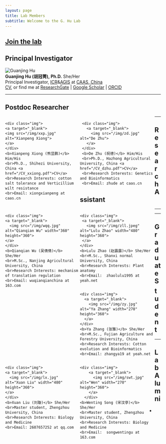 ```yaml
---
layout: page
title: Lab Members
subtitle: Welcome to the G. Hu Lab
---
```



## [Join the lab](/positions)

## Principal Investigator
<div class="responsive">
  <div class="img">
    <a target="_blank">
      <img src="/img/profile.jpg" alt="Guanjing Hu" width="370" height="400" >
    </a>
  </div>
<b>Guanjing Hu (胡冠菁), Ph.D.</b> She/Her
<br>Principal Investigator, <a href="http://cri.caas.cn/en/aboutccri/index.htm">ICR</a>&<a href="http://agis.caas.cn/en/research/principalinvestigator/253199.htm">AGIS</a> at <a href="http://www.caas.cn/en/">CAAS, China</a>
<br><a href="/cv">CV</a>, or find me at <a href="https://www.researchgate.net/profile/Guanjing-Hu">ResearchGate</a> | <a href="https://scholar.google.com/citations?user=6PMcbdoAAAAJ&hl=en">Google Scholar</a> | <a href="https://orcid.org/0000-0001-8552-7394">ORCID</a> 
</div>

<div class="clearfix"></div>

-----

## Postdoc Researcher
<div style="display:block; width:100%;">
  <div style="width:48%; float: left; display: inline-block;">

    <div class="img">
    <a target="_blank">
    <img src="/img/xxp.jpg" alt="Xianpeng Xiong">
    </a>
    </div>
    <b>Xianpeng Xiong (熊显鹏)</b> Him/His
    <br>Ph.D., Shihezi University, China <a href="/CV_xxiong.pdf">CV</a>
    <br>Research Interests: cotton salt tolerance and Verticillium wilt resistance
    <br>Email: xiongxianpeng at caas.cn
    
  </div>
  
  <div style="width:3%; float: left; display: inline-block;">
  </div>
  
  <div style="width:48%; float: left; display: inline-block;">
 
     <div class="img">
       <a target="_blank">
         <img src="/img/zd.jpg" alt="De Zhu">
       </a>
     </div>
     <b>De Zhu (祝德)</b> Him/His
     <br>Ph.D., Hazhong Agricultural University, China <a href="/CV_dzhu.pdf">CV</a>
     <br>Research Interests: Genetics and Bioinformatics
     <br>Email: zhude at caas.cn
 
  </div>
</div>

<div class="clearfix"></div>

-----

## Research Assistant
<div style="display:block; width:100%;">
  <div style="width:48%; float: left; display: inline-block;">

    <div class="img">
    <a target="_blank">
      <img src="/img/wqq.jpg" alt="Qianqian Wu" width="360" height="360">
    </a>
    </div>
    <b>Qianqian Wu (吴倩倩)</b> She/Her
    <br>M.Sc., Nanjing Agricultural University, China
    <br>Research Interests: mechanism of translation regulation
    <br>Email: wuqianqianchina at 163.com

  </div>
  
  <div style="width:3%; float: left; display: inline-block;">
  </div>
  
  <div style="width:48%; float: left; display: inline-block;">
 
    <div class="img">
     <a target="_blank">
       <img src="/img/zll.jpeg" alt="Lulu Zhao" width="480" height="360">
     </a>
    </div>
    <b>Lulu Zhao (赵露露)</b> She/Her
    <br>M.Sc., Shanxi normal University, China
    <br>Research Interests: Plant anatomy
    <br>Email:  zhaolulu1995 at yeah.net
 
  </div>
</div>

---

<div style="display:block; width:100%;">
  <div style="width:48%; float: left; display: inline-block;">

    <div class="img">
      <a target="_blank">
        <img src="/img/zy.jpg" alt="Ya Zhang" width="270" height="360">
      </a>
    </div>
    <b>Ya Zhang (张雅)</b> She/Her
    <br>M.Sc., Fujian Agriculture and Forestry University, China
    <br>Research Interests: Cotton evolution and Bioinformatics
    <br>Email: zhangya19 at yeah.net
  
  </div>
  
  <div style="width:3%; float: left; display: inline-block;">
  </div>
  
  <div style="width:48%; float: left; display: inline-block;">
  </div>
</div>

<div class="clearfix"></div>

----

## Graduate Student
<div style="display:block; width:100%;">
  <div style="width:48%; float: left; display: inline-block;">

    <div class="img">
    <a target="_blank">
      <img src="/img/lx.jpg" alt="Xuan Liu" width="480" height="360">
    </a>
    </div>
    <b>Xuan Liu (刘璇)</b> She/Her
    <br>Master student, Zhengzhou University, China
    <br>Research Interests: Biology and Medicine
    <br>Email: 2607657252 at qq.com
  
  </div>
  
  <div style="width:3%; float: left; display: inline-block;">
  </div>
  
  <div style="width:48%; float: left; display: inline-block;">

    <div class="img">
        <a target="_blank">
          <img src="/img/swt.jpg" alt="Wen" width="270" height="360">
        </a>
      </div>
    <b>Wenting Song (宋汶亭)</b> She/Her
    <br>Master student, Zhengzhou University, China
    <br>Research Interests: Biology and Medicine
    <br>Email:  songwentingu at 163.com
 
  </div>
</div>

<div class="clearfix"></div>

---


## Lab Alumni

- 
